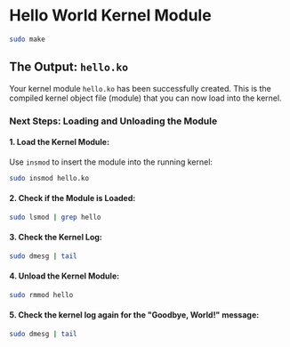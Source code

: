 # Hello World Kernel Module
```bash
sudo make
```

## The Output: `hello.ko`

Your kernel module `hello.ko` has been successfully created. This is the compiled kernel object file (module) that you can now load into the kernel.

### Next Steps: Loading and Unloading the Module

#### 1. Load the Kernel Module:
Use `insmod` to insert the module into the running kernel:

```bash
sudo insmod hello.ko
```

#### 2. Check if the Module is Loaded:

```bash
sudo lsmod | grep hello
```

#### 3. Check the Kernel Log:

```bash
sudo dmesg | tail
```

#### 4. Unload the Kernel Module:

```bash
sudo rmmod hello
```

#### 5. Check the kernel log again for the "Goodbye, World!" message:

```bash
sudo dmesg | tail 
```